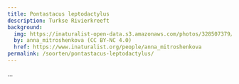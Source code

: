 ```yaml
---
title: Pontastacus leptodactylus
description: Turkse Rivierkreeft
background:
  img: https://inaturalist-open-data.s3.amazonaws.com/photos/328507379/original.jpeg
  by: anna_mitroshenkova (CC BY-NC 4.0)
  href: https://www.inaturalist.org/people/anna_mitroshenkova
permalink: /soorten/pontastacus-leptodactylus/
---
```


...
